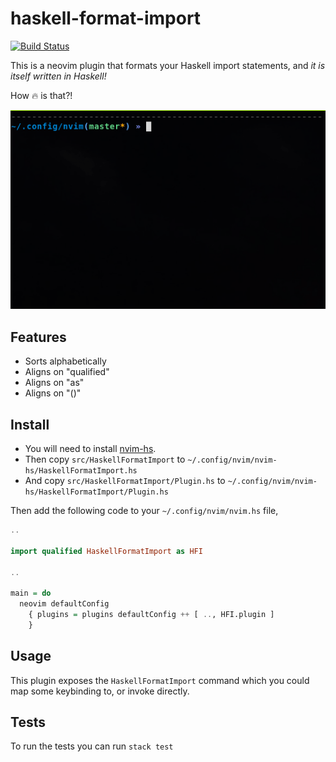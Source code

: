 # haskell-format-import

[![Build Status](https://travis-ci.com/chris-bacon/haskell-format-import.svg?branch=master)](https://travis-ci.com/exosphere-lang/compiler)

This is a neovim plugin that formats your Haskell import statements, and *it is itself written in Haskell!*

How :fire: is that?!

![](haskell-format-import.gif)

## Features

- Sorts alphabetically
- Aligns on "qualified"
- Aligns on "as"
- Aligns on "()"

## Install

- You will need to install [nvim-hs](https://github.com/neovimhaskell/nvim-hs).
- Then copy `src/HaskellFormatImport` to `~/.config/nvim/nvim-hs/HaskellFormatImport.hs`
- And copy `src/HaskellFormatImport/Plugin.hs` to `~/.config/nvim/nvim-hs/HaskellFormatImport/Plugin.hs`

Then add the following code to your `~/.config/nvim/nvim.hs` file,

```Haskell
..

import qualified HaskellFormatImport as HFI

..

main = do
  neovim defaultConfig
    { plugins = plugins defaultConfig ++ [ .., HFI.plugin ]
    }
```

## Usage

This plugin exposes the `HaskellFormatImport` command which you could map some keybinding to, or invoke directly.

## Tests

To run the tests you can run `stack test`
